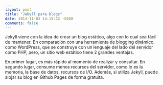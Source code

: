 ```yaml
---
layout: post
title: "Jekyll para blogs"
date: 2014-11-03 14:15:32 -0500
comments: false
---
```


Jekyll viene con la idea de crear un blog estático, algo con lo cual sea fácil de mantener. En comparación con una herramienta de blogging dinámico, como WordPress, que se construye con un lenguaje del lado del servidor como PHP, pero, un sitio web estático tiene 2 grandes ventajas.

En primer lugar, es más rápido al momento de realizar y consultar. En segundo lugar, consume menos recursos del servidor, como lo es la memoria, la base de datos, recursos de I/O. Además, si utiliza Jekyll, puede alojar su blog en Github Pages de forma gratuita.